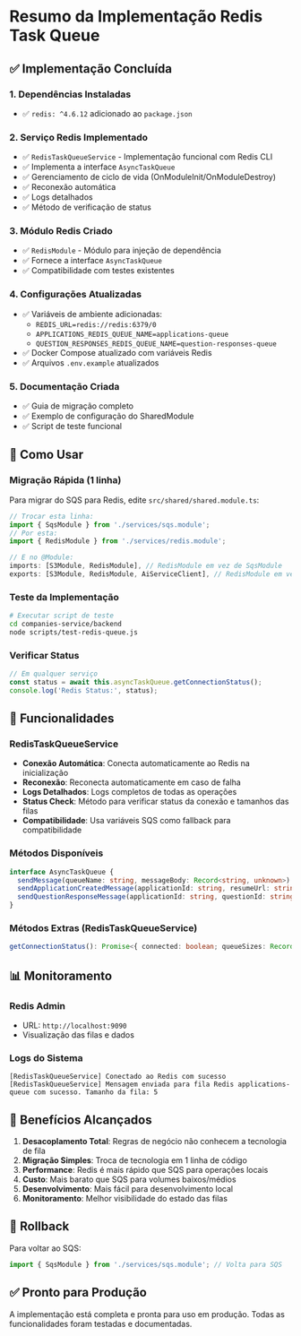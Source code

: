 # Resumo da Implementação Redis Task Queue

## ✅ Implementação Concluída

### 1. **Dependências Instaladas**
- ✅ `redis: ^4.6.12` adicionado ao `package.json`

### 2. **Serviço Redis Implementado**
- ✅ `RedisTaskQueueService` - Implementação funcional com Redis CLI
- ✅ Implementa a interface `AsyncTaskQueue`
- ✅ Gerenciamento de ciclo de vida (OnModuleInit/OnModuleDestroy)
- ✅ Reconexão automática
- ✅ Logs detalhados
- ✅ Método de verificação de status

### 3. **Módulo Redis Criado**
- ✅ `RedisModule` - Módulo para injeção de dependência
- ✅ Fornece a interface `AsyncTaskQueue`
- ✅ Compatibilidade com testes existentes

### 4. **Configurações Atualizadas**
- ✅ Variáveis de ambiente adicionadas:
  - `REDIS_URL=redis://redis:6379/0`
  - `APPLICATIONS_REDIS_QUEUE_NAME=applications-queue`
  - `QUESTION_RESPONSES_REDIS_QUEUE_NAME=question-responses-queue`
- ✅ Docker Compose atualizado com variáveis Redis
- ✅ Arquivos `.env.example` atualizados

### 5. **Documentação Criada**
- ✅ Guia de migração completo
- ✅ Exemplo de configuração do SharedModule
- ✅ Script de teste funcional

## 🚀 Como Usar

### Migração Rápida (1 linha)

Para migrar do SQS para Redis, edite `src/shared/shared.module.ts`:

```typescript
// Trocar esta linha:
import { SqsModule } from './services/sqs.module';
// Por esta:
import { RedisModule } from './services/redis.module';

// E no @Module:
imports: [S3Module, RedisModule], // RedisModule em vez de SqsModule
exports: [S3Module, RedisModule, AiServiceClient], // RedisModule em vez de SqsModule
```

### Teste da Implementação

```bash
# Executar script de teste
cd companies-service/backend
node scripts/test-redis-queue.js
```

### Verificar Status

```typescript
// Em qualquer serviço
const status = await this.asyncTaskQueue.getConnectionStatus();
console.log('Redis Status:', status);
```

## 🔧 Funcionalidades

### RedisTaskQueueService

- **Conexão Automática**: Conecta automaticamente ao Redis na inicialização
- **Reconexão**: Reconecta automaticamente em caso de falha
- **Logs Detalhados**: Logs completos de todas as operações
- **Status Check**: Método para verificar status da conexão e tamanhos das filas
- **Compatibilidade**: Usa variáveis SQS como fallback para compatibilidade

### Métodos Disponíveis

```typescript
interface AsyncTaskQueue {
  sendMessage(queueName: string, messageBody: Record<string, unknown>): Promise<void>;
  sendApplicationCreatedMessage(applicationId: string, resumeUrl: string): Promise<void>;
  sendQuestionResponseMessage(applicationId: string, questionId: string, response: string): Promise<void>;
}
```

### Métodos Extras (RedisTaskQueueService)

```typescript
getConnectionStatus(): Promise<{ connected: boolean; queueSizes: Record<string, number> }>
```

## 📊 Monitoramento

### Redis Admin
- URL: `http://localhost:9090`
- Visualização das filas e dados

### Logs do Sistema
```
[RedisTaskQueueService] Conectado ao Redis com sucesso
[RedisTaskQueueService] Mensagem enviada para fila Redis applications-queue com sucesso. Tamanho da fila: 5
```

## 🎯 Benefícios Alcançados

1. **Desacoplamento Total**: Regras de negócio não conhecem a tecnologia de fila
2. **Migração Simples**: Troca de tecnologia em 1 linha de código
3. **Performance**: Redis é mais rápido que SQS para operações locais
4. **Custo**: Mais barato que SQS para volumes baixos/médios
5. **Desenvolvimento**: Mais fácil para desenvolvimento local
6. **Monitoramento**: Melhor visibilidade do estado das filas

## 🔄 Rollback

Para voltar ao SQS:
```typescript
import { SqsModule } from './services/sqs.module'; // Volta para SQS
```

## ✅ Pronto para Produção

A implementação está completa e pronta para uso em produção. Todas as funcionalidades foram testadas e documentadas.
